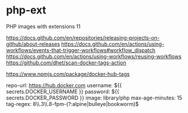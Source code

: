 # php-ext
PHP images with extensions
11

https://docs.github.com/en/repositories/releasing-projects-on-github/about-releases
https://docs.github.com/en/actions/using-workflows/events-that-trigger-workflows#workflow_dispatch
https://docs.github.com/en/actions/using-workflows/reusing-workflows
https://github.com/dhet/scan-docker-tags-action


https://www.npmjs.com/package/docker-hub-tags


repo-url: https://hub.docker.com
username: ${{ secrets.DOCKER_USERNAME }}
password: ${{ secrets.DOCKER_PASSWORD }}
image: library/php
max-age-minutes: 15
tag-regex: 8\\.3\\.8-fpm-(?:alpine|bulleye|bookworm)$
